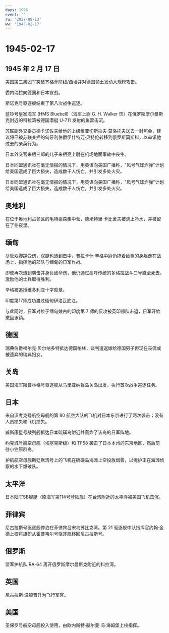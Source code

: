 ```yaml
---
days: 1996
event: ''
ru: '2027-08-13'
ww: '1945-02-17'
---
```


# 1945-02-17

## 1945 年 2 月 17 日

美国第三集团军突破齐格菲防线/西墙并对德国领土发动大规模攻击。

委内瑞拉向德国和日本宣战。

斯诺克号驱逐舰结束了第八次战争巡逻。

蓝铃号皇家海军 (HMS Bluebell)（海军上尉 G. H. Walker
饰）在俄罗斯摩尔曼斯克附近的科拉湾被德国潜艇 U-711 发射的鱼雷击沉。

苏联副外交委员德卡诺佐夫给他的上级维亚切斯拉夫·莫洛托夫送去一封照会，建议将已被苏联关押的匈牙利伯爵伊什特万·贝特伦转移到俄罗斯莫斯科，以审讯他过去的亲英行为。

日本外交官来栖三郎的儿子来栖亮上尉在机场地面事故中丧生。

日本同盟通讯社在毫无情报的情况下，用英语向美国广播称，"风号气球炸弹"计划给美国造成了巨大损失，造成数千人伤亡，并引发多处火灾。

日本同盟通讯社在毫无情报的情况下，用英语向美国广播称，"风号气球炸弹"计划给美国造成了巨大损失，造成数千人伤亡，并引发多处火灾。

## 奥地利

在位于奥地利占领区的毛特豪森集中营，德米特里·卡比舍夫被浇上冷水，并被留在了冬夜里。

## 缅甸

尽管双脚踝受伤，双腿也遭到击中，普拉卡什·辛格中尉仍拖着疲惫的身躯走在战场上，指挥他的部队与缅甸的日军作战。

即使再次遭到袭击并身负致命伤，他仍通过高呼传统的多格拉战斗口号直至死去，激励他的士兵取得胜利。

辛格被追授维多利亚十字勋章。

印度第17师成功渡过缅甸伊洛瓦底江。

与此同时，日军对位于缅甸娘古的印度第 7
师的反攻被英印部队击退，日军开始撤回该镇。

## 德国

瑞典伯爵福尔克·贝尔纳多特抵达德国柏林，谈判遣返嫁给德国男子但现在丧偶或被遗弃的瑞典妇女。

## 关岛

美国海军斯普林格号驱逐舰从马里亚纳群岛关岛出发，执行首次战争巡逻任务。

## 日本

来自汉考克号航空母舰的第 80
航空大队的飞机对日本东京进行了两次袭击；没有人员损失和飞机损失。

威斯康星号战列舰抵达日本硫磺岛附近并轰炸了该岛的日军阵地。

约克城号航空母舰（埃塞克斯级）和 TF58
袭击了日本本州的东京地区，然后前往小笠原群岛。

护航航空母舰斯廷默湾号上的飞机在硫磺岛海滩上空投放烟雾，以掩护正在海滩侦察的水下爆破队。

## 太平洋

日本陆军SB舰艇（原海军第114号登陆舰）在台湾附近的太平洋被美国飞机击沉。

## 菲律宾

尼古拉斯号驱逐舰停泊在菲律宾吕宋岛苏比克湾。第 21
驱逐舰中队指挥官约翰·金德上校将旗帜从霍普韦尔号驱逐舰移回尼古拉斯号。

## 俄罗斯

盟军护航队 RA-64 离开俄罗斯摩尔曼斯克附近的科拉湾。

## 英国

尼古拉斯·温顿晋升为飞行军官。

## 美国

圣保罗号航空母舰投入使用，由欧内斯特·赫尔曼·冯·海姆堡上校指挥。